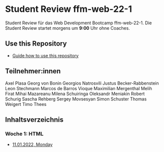# Student Review ffm-web-22-1

Student Review für das Web Development Bootcamp ffm-web-22-1.
Die Student Review startet morgens um **9:00** Uhr ohne Coaches.

## Use this Repository

- [Guide how to use this repository](/docs/install-manual.md)

## Teilnehmer:innen

Axel Plasa
Georg von Bonin
Georgios Natrosvili
Justus Becker-Rabbenstein
Leon Stechmann
Marcos de Barros Vioque
Maximilian Mergenthal
Melih Firat
Mihai Mazareanu
Milena Schuiringa
Oleksandr Meniakin
Robert Schurig
Sascha Rehberg
Sergey Movsesyan
Simon Schuster
Thomas Weigert
Timo Thees

## Inhaltsverzeichnis

### Woche 1: HTML

- [11.01.2022, Monday](/week1/2022-01-11-monday.md)
